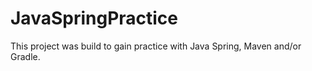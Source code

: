 # JavaSpringPractice
This project was build to gain practice with Java Spring, Maven and/or Gradle.
